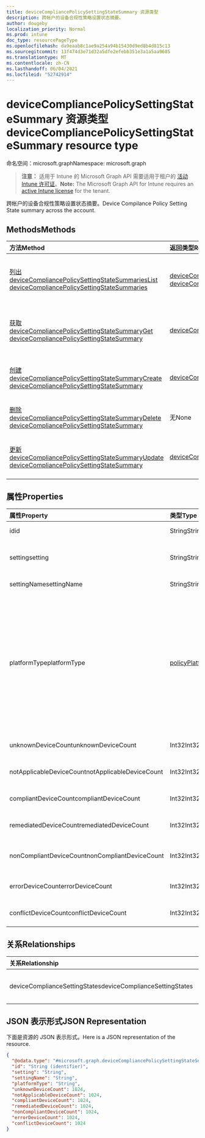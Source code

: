 ```yaml
---
title: deviceCompliancePolicySettingStateSummary 资源类型
description: 跨帐户的设备合规性策略设置状态摘要。
author: dougeby
localization_priority: Normal
ms.prod: intune
doc_type: resourcePageType
ms.openlocfilehash: da9eaab8c1ae9a254a94b15430d9ed8b4d815c13
ms.sourcegitcommit: 13f474d3e71d32a5dfe2efebb351e3a1a5aa9685
ms.translationtype: MT
ms.contentlocale: zh-CN
ms.lasthandoff: 06/04/2021
ms.locfileid: "52742914"
---
```

# <a name="devicecompliancepolicysettingstatesummary-resource-type"></a><span data-ttu-id="5b3d6-103">deviceCompliancePolicySettingStateSummary 资源类型</span><span class="sxs-lookup"><span data-stu-id="5b3d6-103">deviceCompliancePolicySettingStateSummary resource type</span></span>

<span data-ttu-id="5b3d6-104">命名空间：microsoft.graph</span><span class="sxs-lookup"><span data-stu-id="5b3d6-104">Namespace: microsoft.graph</span></span>

> <span data-ttu-id="5b3d6-105">**注意：** 适用于 Intune 的 Microsoft Graph API 需要适用于租户的 [活动 Intune 许可证](https://go.microsoft.com/fwlink/?linkid=839381)。</span><span class="sxs-lookup"><span data-stu-id="5b3d6-105">**Note:** The Microsoft Graph API for Intune requires an [active Intune license](https://go.microsoft.com/fwlink/?linkid=839381) for the tenant.</span></span>

<span data-ttu-id="5b3d6-106">跨帐户的设备合规性策略设置状态摘要。</span><span class="sxs-lookup"><span data-stu-id="5b3d6-106">Device Compilance Policy Setting State summary across the account.</span></span>

## <a name="methods"></a><span data-ttu-id="5b3d6-107">Methods</span><span class="sxs-lookup"><span data-stu-id="5b3d6-107">Methods</span></span>
|<span data-ttu-id="5b3d6-108">方法</span><span class="sxs-lookup"><span data-stu-id="5b3d6-108">Method</span></span>|<span data-ttu-id="5b3d6-109">返回类型</span><span class="sxs-lookup"><span data-stu-id="5b3d6-109">Return Type</span></span>|<span data-ttu-id="5b3d6-110">Description</span><span class="sxs-lookup"><span data-stu-id="5b3d6-110">Description</span></span>|
|:---|:---|:---|
|[<span data-ttu-id="5b3d6-111">列出 deviceCompliancePolicySettingStateSummaries</span><span class="sxs-lookup"><span data-stu-id="5b3d6-111">List deviceCompliancePolicySettingStateSummaries</span></span>](../api/intune-deviceconfig-devicecompliancepolicysettingstatesummary-list.md)|<span data-ttu-id="5b3d6-112">[deviceCompliancePolicySettingStateSummary](../resources/intune-deviceconfig-devicecompliancepolicysettingstatesummary.md) 集合</span><span class="sxs-lookup"><span data-stu-id="5b3d6-112">[deviceCompliancePolicySettingStateSummary](../resources/intune-deviceconfig-devicecompliancepolicysettingstatesummary.md) collection</span></span>|<span data-ttu-id="5b3d6-113">列出 [deviceCompliancePolicySettingStateSummary](../resources/intune-deviceconfig-devicecompliancepolicysettingstatesummary.md) 对象的属性和关系。</span><span class="sxs-lookup"><span data-stu-id="5b3d6-113">List properties and relationships of the [deviceCompliancePolicySettingStateSummary](../resources/intune-deviceconfig-devicecompliancepolicysettingstatesummary.md) objects.</span></span>|
|[<span data-ttu-id="5b3d6-114">获取 deviceCompliancePolicySettingStateSummary</span><span class="sxs-lookup"><span data-stu-id="5b3d6-114">Get deviceCompliancePolicySettingStateSummary</span></span>](../api/intune-deviceconfig-devicecompliancepolicysettingstatesummary-get.md)|[<span data-ttu-id="5b3d6-115">deviceCompliancePolicySettingStateSummary</span><span class="sxs-lookup"><span data-stu-id="5b3d6-115">deviceCompliancePolicySettingStateSummary</span></span>](../resources/intune-deviceconfig-devicecompliancepolicysettingstatesummary.md)|<span data-ttu-id="5b3d6-116">读取 [deviceCompliancePolicySettingStateSummary](../resources/intune-deviceconfig-devicecompliancepolicysettingstatesummary.md) 对象的属性和关系。</span><span class="sxs-lookup"><span data-stu-id="5b3d6-116">Read properties and relationships of the [deviceCompliancePolicySettingStateSummary](../resources/intune-deviceconfig-devicecompliancepolicysettingstatesummary.md) object.</span></span>|
|[<span data-ttu-id="5b3d6-117">创建 deviceCompliancePolicySettingStateSummary</span><span class="sxs-lookup"><span data-stu-id="5b3d6-117">Create deviceCompliancePolicySettingStateSummary</span></span>](../api/intune-deviceconfig-devicecompliancepolicysettingstatesummary-create.md)|[<span data-ttu-id="5b3d6-118">deviceCompliancePolicySettingStateSummary</span><span class="sxs-lookup"><span data-stu-id="5b3d6-118">deviceCompliancePolicySettingStateSummary</span></span>](../resources/intune-deviceconfig-devicecompliancepolicysettingstatesummary.md)|<span data-ttu-id="5b3d6-119">创建新的 [deviceCompliancePolicySettingStateSummary](../resources/intune-deviceconfig-devicecompliancepolicysettingstatesummary.md) 对象。</span><span class="sxs-lookup"><span data-stu-id="5b3d6-119">Create a new [deviceCompliancePolicySettingStateSummary](../resources/intune-deviceconfig-devicecompliancepolicysettingstatesummary.md) object.</span></span>|
|[<span data-ttu-id="5b3d6-120">删除 deviceCompliancePolicySettingStateSummary</span><span class="sxs-lookup"><span data-stu-id="5b3d6-120">Delete deviceCompliancePolicySettingStateSummary</span></span>](../api/intune-deviceconfig-devicecompliancepolicysettingstatesummary-delete.md)|<span data-ttu-id="5b3d6-121">无</span><span class="sxs-lookup"><span data-stu-id="5b3d6-121">None</span></span>|<span data-ttu-id="5b3d6-122">删除 [deviceCompliancePolicySettingStateSummary](../resources/intune-deviceconfig-devicecompliancepolicysettingstatesummary.md)。</span><span class="sxs-lookup"><span data-stu-id="5b3d6-122">Deletes a [deviceCompliancePolicySettingStateSummary](../resources/intune-deviceconfig-devicecompliancepolicysettingstatesummary.md).</span></span>|
|[<span data-ttu-id="5b3d6-123">更新 deviceCompliancePolicySettingStateSummary</span><span class="sxs-lookup"><span data-stu-id="5b3d6-123">Update deviceCompliancePolicySettingStateSummary</span></span>](../api/intune-deviceconfig-devicecompliancepolicysettingstatesummary-update.md)|[<span data-ttu-id="5b3d6-124">deviceCompliancePolicySettingStateSummary</span><span class="sxs-lookup"><span data-stu-id="5b3d6-124">deviceCompliancePolicySettingStateSummary</span></span>](../resources/intune-deviceconfig-devicecompliancepolicysettingstatesummary.md)|<span data-ttu-id="5b3d6-125">更新 [deviceCompliancePolicySettingStateSummary](../resources/intune-deviceconfig-devicecompliancepolicysettingstatesummary.md) 对象的属性。</span><span class="sxs-lookup"><span data-stu-id="5b3d6-125">Update the properties of a [deviceCompliancePolicySettingStateSummary](../resources/intune-deviceconfig-devicecompliancepolicysettingstatesummary.md) object.</span></span>|

## <a name="properties"></a><span data-ttu-id="5b3d6-126">属性</span><span class="sxs-lookup"><span data-stu-id="5b3d6-126">Properties</span></span>
|<span data-ttu-id="5b3d6-127">属性</span><span class="sxs-lookup"><span data-stu-id="5b3d6-127">Property</span></span>|<span data-ttu-id="5b3d6-128">类型</span><span class="sxs-lookup"><span data-stu-id="5b3d6-128">Type</span></span>|<span data-ttu-id="5b3d6-129">说明</span><span class="sxs-lookup"><span data-stu-id="5b3d6-129">Description</span></span>|
|:---|:---|:---|
|<span data-ttu-id="5b3d6-130">id</span><span class="sxs-lookup"><span data-stu-id="5b3d6-130">id</span></span>|<span data-ttu-id="5b3d6-131">String</span><span class="sxs-lookup"><span data-stu-id="5b3d6-131">String</span></span>|<span data-ttu-id="5b3d6-132">实体的键。</span><span class="sxs-lookup"><span data-stu-id="5b3d6-132">Key of the entity.</span></span>|
|<span data-ttu-id="5b3d6-133">setting</span><span class="sxs-lookup"><span data-stu-id="5b3d6-133">setting</span></span>|<span data-ttu-id="5b3d6-134">String</span><span class="sxs-lookup"><span data-stu-id="5b3d6-134">String</span></span>|<span data-ttu-id="5b3d6-135">设置类名和属性名。</span><span class="sxs-lookup"><span data-stu-id="5b3d6-135">The setting class name and property name.</span></span>|
|<span data-ttu-id="5b3d6-136">settingName</span><span class="sxs-lookup"><span data-stu-id="5b3d6-136">settingName</span></span>|<span data-ttu-id="5b3d6-137">String</span><span class="sxs-lookup"><span data-stu-id="5b3d6-137">String</span></span>|<span data-ttu-id="5b3d6-138">设置的名称。</span><span class="sxs-lookup"><span data-stu-id="5b3d6-138">Name of the setting.</span></span>|
|<span data-ttu-id="5b3d6-139">platformType</span><span class="sxs-lookup"><span data-stu-id="5b3d6-139">platformType</span></span>|[<span data-ttu-id="5b3d6-140">policyPlatformType</span><span class="sxs-lookup"><span data-stu-id="5b3d6-140">policyPlatformType</span></span>](../resources/intune-deviceconfig-policyplatformtype.md)|<span data-ttu-id="5b3d6-141">设置平台。</span><span class="sxs-lookup"><span data-stu-id="5b3d6-141">Setting platform.</span></span> <span data-ttu-id="5b3d6-142">可取值为：`android`、`iOS`、`macOS`、`windowsPhone81`、`windows81AndLater`、`windows10AndLater`、`androidWorkProfile`、`all`。</span><span class="sxs-lookup"><span data-stu-id="5b3d6-142">Possible values are: `android`, `iOS`, `macOS`, `windowsPhone81`, `windows81AndLater`, `windows10AndLater`, `androidWorkProfile`, `all`.</span></span>|
|<span data-ttu-id="5b3d6-143">unknownDeviceCount</span><span class="sxs-lookup"><span data-stu-id="5b3d6-143">unknownDeviceCount</span></span>|<span data-ttu-id="5b3d6-144">Int32</span><span class="sxs-lookup"><span data-stu-id="5b3d6-144">Int32</span></span>|<span data-ttu-id="5b3d6-145">未知设备的数量</span><span class="sxs-lookup"><span data-stu-id="5b3d6-145">Number of unknown devices</span></span>|
|<span data-ttu-id="5b3d6-146">notApplicableDeviceCount</span><span class="sxs-lookup"><span data-stu-id="5b3d6-146">notApplicableDeviceCount</span></span>|<span data-ttu-id="5b3d6-147">Int32</span><span class="sxs-lookup"><span data-stu-id="5b3d6-147">Int32</span></span>|<span data-ttu-id="5b3d6-148">不适用设备的数量</span><span class="sxs-lookup"><span data-stu-id="5b3d6-148">Number of not applicable devices</span></span>|
|<span data-ttu-id="5b3d6-149">compliantDeviceCount</span><span class="sxs-lookup"><span data-stu-id="5b3d6-149">compliantDeviceCount</span></span>|<span data-ttu-id="5b3d6-150">Int32</span><span class="sxs-lookup"><span data-stu-id="5b3d6-150">Int32</span></span>|<span data-ttu-id="5b3d6-151">兼容设备的数量</span><span class="sxs-lookup"><span data-stu-id="5b3d6-151">Number of compliant devices</span></span>|
|<span data-ttu-id="5b3d6-152">remediatedDeviceCount</span><span class="sxs-lookup"><span data-stu-id="5b3d6-152">remediatedDeviceCount</span></span>|<span data-ttu-id="5b3d6-153">Int32</span><span class="sxs-lookup"><span data-stu-id="5b3d6-153">Int32</span></span>|<span data-ttu-id="5b3d6-154">已修复设备的数量</span><span class="sxs-lookup"><span data-stu-id="5b3d6-154">Number of remediated devices</span></span>|
|<span data-ttu-id="5b3d6-155">nonCompliantDeviceCount</span><span class="sxs-lookup"><span data-stu-id="5b3d6-155">nonCompliantDeviceCount</span></span>|<span data-ttu-id="5b3d6-156">Int32</span><span class="sxs-lookup"><span data-stu-id="5b3d6-156">Int32</span></span>|<span data-ttu-id="5b3d6-157">不兼容设备的数量</span><span class="sxs-lookup"><span data-stu-id="5b3d6-157">Number of NonCompliant devices</span></span>|
|<span data-ttu-id="5b3d6-158">errorDeviceCount</span><span class="sxs-lookup"><span data-stu-id="5b3d6-158">errorDeviceCount</span></span>|<span data-ttu-id="5b3d6-159">Int32</span><span class="sxs-lookup"><span data-stu-id="5b3d6-159">Int32</span></span>|<span data-ttu-id="5b3d6-160">错误设备的数量</span><span class="sxs-lookup"><span data-stu-id="5b3d6-160">Number of error devices</span></span>|
|<span data-ttu-id="5b3d6-161">conflictDeviceCount</span><span class="sxs-lookup"><span data-stu-id="5b3d6-161">conflictDeviceCount</span></span>|<span data-ttu-id="5b3d6-162">Int32</span><span class="sxs-lookup"><span data-stu-id="5b3d6-162">Int32</span></span>|<span data-ttu-id="5b3d6-163">冲突设备的数量</span><span class="sxs-lookup"><span data-stu-id="5b3d6-163">Number of conflict devices</span></span>|

## <a name="relationships"></a><span data-ttu-id="5b3d6-164">关系</span><span class="sxs-lookup"><span data-stu-id="5b3d6-164">Relationships</span></span>
|<span data-ttu-id="5b3d6-165">关系</span><span class="sxs-lookup"><span data-stu-id="5b3d6-165">Relationship</span></span>|<span data-ttu-id="5b3d6-166">类型</span><span class="sxs-lookup"><span data-stu-id="5b3d6-166">Type</span></span>|<span data-ttu-id="5b3d6-167">Description</span><span class="sxs-lookup"><span data-stu-id="5b3d6-167">Description</span></span>|
|:---|:---|:---|
|<span data-ttu-id="5b3d6-168">deviceComplianceSettingStates</span><span class="sxs-lookup"><span data-stu-id="5b3d6-168">deviceComplianceSettingStates</span></span>|<span data-ttu-id="5b3d6-169">[deviceComplianceSettingState](../resources/intune-deviceconfig-devicecompliancesettingstate.md) 集合</span><span class="sxs-lookup"><span data-stu-id="5b3d6-169">[deviceComplianceSettingState](../resources/intune-deviceconfig-devicecompliancesettingstate.md) collection</span></span>|<span data-ttu-id="5b3d6-170">尚未记录</span><span class="sxs-lookup"><span data-stu-id="5b3d6-170">Not yet documented</span></span>|

## <a name="json-representation"></a><span data-ttu-id="5b3d6-171">JSON 表示形式</span><span class="sxs-lookup"><span data-stu-id="5b3d6-171">JSON Representation</span></span>
<span data-ttu-id="5b3d6-172">下面是资源的 JSON 表示形式。</span><span class="sxs-lookup"><span data-stu-id="5b3d6-172">Here is a JSON representation of the resource.</span></span>
<!-- {
  "blockType": "resource",
  "keyProperty": "id",
  "@odata.type": "microsoft.graph.deviceCompliancePolicySettingStateSummary"
}
-->
``` json
{
  "@odata.type": "#microsoft.graph.deviceCompliancePolicySettingStateSummary",
  "id": "String (identifier)",
  "setting": "String",
  "settingName": "String",
  "platformType": "String",
  "unknownDeviceCount": 1024,
  "notApplicableDeviceCount": 1024,
  "compliantDeviceCount": 1024,
  "remediatedDeviceCount": 1024,
  "nonCompliantDeviceCount": 1024,
  "errorDeviceCount": 1024,
  "conflictDeviceCount": 1024
}
```




